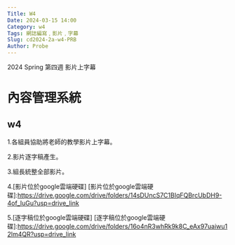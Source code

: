 ```yaml
---
Title: W4
Date: 2024-03-15 14:00
Category: w4
Tags: 網誌編寫﹐影片﹐字幕
Slug: cd2024-2a-w4-PRB
Author: Probe
---
```


2024 Spring 第四週 影片上字幕

<!-- PELICAN_END_SUMMARY -->

# 內容管理系統
## w4

1.各組員協助將老師的教學影片上字幕。

2.影片逐字稿產生。

3.組長統整全部影片。

4.[影片位於google雲端硬碟]
[影片位於google雲端硬碟]:https://drive.google.com/drive/folders/14sDUncS7C1BIqFQBrcUbDH9-4of_IuGu?usp=drive_link

5.[逐字稿位於google雲端硬碟]
[逐字稿位於google雲端硬碟]:https://drive.google.com/drive/folders/16o4nR3whRk9k8C_eAx97uaiwu12lm4QR?usp=drive_link

